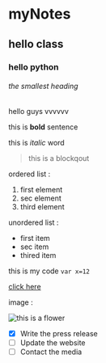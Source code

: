 # myNotes

## hello class

### hello python 

###### the smallest heading 

hello guys vvvvvv

this is **bold** sentence 

this is *italic* word

> this is a blockqout

ordered list :
1. first element 
2. sec element 
3. third element 

unordered list :
- first item 
- sec item 
- thired item 

this is my code `var x=12`

[click here](https://ww.google.com)

image :

![this is a flower](https://www.gardendesign.com/pictures/images/675x529Max/site_3/helianthus-yellow-flower-pixabay_11863.jpg)

- [x] Write the press release
- [ ] Update the website
- [ ] Contact the media
